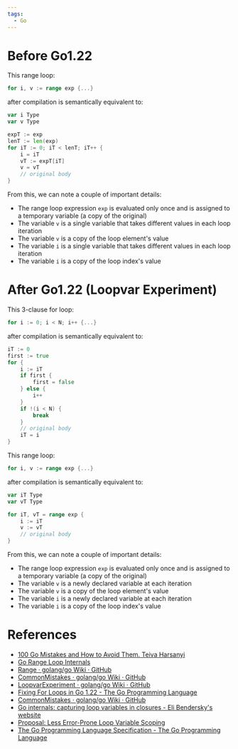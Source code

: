 ```yaml
---
tags:
  - Go
---
```


# Before Go1.22

This range loop:

```go
for i, v := range exp {...}
```

after compilation is semantically equivalent to:

```go
var i Type
var v Type

expT := exp
lenT := len(exp)
for iT := 0; iT < lenT; iT++ {
	i = iT
	vT := expT[iT]
	v = vT
	// original body
}
```

From this, we can note a couple of important details:

- The range loop expression `exp` is evaluated only once and is assigned to a temporary variable (a copy of the original)
- The variable `v` is a single variable that takes different values in each loop iteration
- The variable `v` is a copy of the loop element's value
- The variable `i` is a single variable that takes different values in each loop iteration
- The variable `i` is a copy of the loop index's value

# After Go1.22 (Loopvar Experiment)

This 3-clause for loop:

```go
for i := 0; i < N; i++ {...}
```

after compilation is semantically equivalent to:

```go
iT := 0
first := true
for {
	i := iT
	if first {
		first = false
	} else {
		i++
	}
	if !(i < N) {
		break
	}
	// original body
	iT = i
}
```

This range loop:

```go
for i, v := range exp {...}
```

after compilation is semantically equivalent to:

```go
var iT Type
var vT Type

for iT, vT = range exp {
	i := iT
	v := vT
	// original body
}
```

From this, we can note a couple of important details:

- The range loop expression `exp` is evaluated only once and is assigned to a temporary variable (a copy of the original)
- The variable `v` is a newly declared variable at each iteration
- The variable `v` is a copy of the loop element's value
- The variable `i` is a newly declared variable at each iteration
- The variable `i` is a copy of the loop index's value

# References

- [100 Go Mistakes and How to Avoid Them. Teiva Harsanyi](References.md#100%20Go%20Mistakes%20and%20How%20to%20Avoid%20Them.%20Teiva%20Harsanyi)
- [Go Range Loop Internals](https://garbagecollected.org/2017/02/22/go-range-loop-internals/)
- [Range · golang/go Wiki · GitHub](https://github.com/golang/go/wiki/Range)
- [CommonMistakes · golang/go Wiki · GitHub](https://github.com/golang/go/wiki/CommonMistakes)
- [LoopvarExperiment · golang/go Wiki · GitHub](https://github.com/golang/go/wiki/LoopvarExperiment)
- [Fixing For Loops in Go 1.22 - The Go Programming Language](https://go.dev/blog/loopvar-preview)
- [CommonMistakes · golang/go Wiki · GitHub](https://github.com/golang/go/wiki/CommonMistakes)
- [Go internals: capturing loop variables in closures - Eli Bendersky's website](https://eli.thegreenplace.net/2019/go-internals-capturing-loop-variables-in-closures/)
- [Proposal: Less Error-Prone Loop Variable Scoping](https://go.googlesource.com/proposal/+/master/design/60078-loopvar.md)
- [The Go Programming Language Specification - The Go Programming Language](https://tip.golang.org/ref/spec#For_statements)
